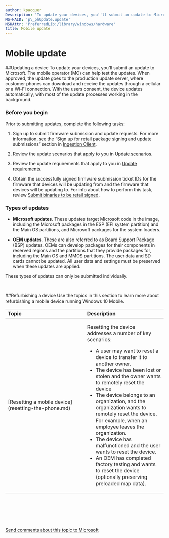 ```yaml
---
author: kpacquer
Description: 'To update your devices, you''ll submit an update to Microsoft.'
MS-HAID: 'p\_phUpdate.update'
MSHAttr: 'PreferredLib:/library/windows/hardware'
title: Mobile update
---
```


# Mobile update

##Updating a device
To update your devices, you'll submit an update to Microsoft. The mobile operator (MO) can help test the updates. When approved, the update goes to the production update server, where customer phones can download and receive the updates through a cellular or a Wi-Fi connection. With the users consent, the device updates automatically, with most of the update processes working in the background.

### <span id="Before_you_begin"></span><span id="before_you_begin"></span><span id="BEFORE_YOU_BEGIN"></span>Before you begin


Prior to submitting updates, complete the following tasks:

1.  Sign up to submit firmware submission and update requests. For more information, see the “Sign up for retail package signing and update submissions” section in [Ingestion Client](ingestion-client-for-windows-phone.md).

2.  Review the update scenarios that apply to you in [Update scenarios](update-scenarios.md).

3.  Review the update requirements that apply to you in [Update requirements](update-requirements.md).

4.  Obtain the successfully signed firmware submission ticket IDs for the firmware that devices will be updating from and the firmware that devices will be updating to. For info about how to perform this task, review [Submit binaries to be retail signed](https://msdn.microsoft.com/library/windows/hardware/dn789223).

### <span id="Types_of_updates"></span><span id="types_of_updates"></span><span id="TYPES_OF_UPDATES"></span>Types of updates


-   **Microsoft updates**. These updates target Microsoft code in the image, including the Microsoft packages in the ESP (EFI system partition) and the Main OS partitions, and Microsoft packages for the system loaders.

-   **OEM updates**. These are also referred to as Board Support Package (BSP) updates. OEMs can develop packages for their components in reserved regions and the partitions that they provide packages for, including the Main OS and MMOS partitions. The user data and SD cards cannot be updated. All user data and settings must be preserved when these updates are applied.

These types of updates can only be submitted individually.

 

##Refurbishing a device
Use the topics in this section to learn more about refurbishing a mobile device running Windows 10 Mobile.


<table>
<colgroup>
<col width="50%" />
<col width="50%" />
</colgroup>
<thead>
<tr class="header">
<th align="left">Topic</th>
<th align="left">Description</th>
</tr>
</thead>
<tbody>
<tr class="odd">
<td align="left"><p>[Resetting a mobile device](resetting-the-phone.md)</p></td>
<td align="left"><p>Resetting the device addresses a number of key scenarios:</p>
<ul>
<li>A user may want to reset a device to transfer it to another owner.</li>
<li>The device has been lost or stolen and the owner wants to remotely reset the device</li>
<li>The device belongs to an organization, and the organization wants to remotely reset the device. For example, when an employee leaves the organization.</li>
<li>The device has malfunctioned and the user wants to reset the device.</li>
<li>An OEM has completed factory testing and wants to reset the device (optionally preserving preloaded map data).</li>
</ul></td>
</tr>
</tbody>
</table>

 

 


 

[Send comments about this topic to Microsoft](mailto:wsddocfb@microsoft.com?subject=Documentation%20feedback%20%5Bp_phUpdate\p_phUpdate%5D:%20Mobile%20update%20%20RELEASE:%20%284/11/2016%29&body=%0A%0APRIVACY%20STATEMENT%0A%0AWe%20use%20your%20feedback%20to%20improve%20the%20documentation.%20We%20don't%20use%20your%20email%20address%20for%20any%20other%20purpose,%20and%20we'll%20remove%20your%20email%20address%20from%20our%20system%20after%20the%20issue%20that%20you're%20reporting%20is%20fixed.%20While%20we're%20working%20to%20fix%20this%20issue,%20we%20might%20send%20you%20an%20email%20message%20to%20ask%20for%20more%20info.%20Later,%20we%20might%20also%20send%20you%20an%20email%20message%20to%20let%20you%20know%20that%20we've%20addressed%20your%20feedback.%0A%0AFor%20more%20info%20about%20Microsoft's%20privacy%20policy,%20see%20http://privacy.microsoft.com/default.aspx. "Send comments about this topic to Microsoft")



